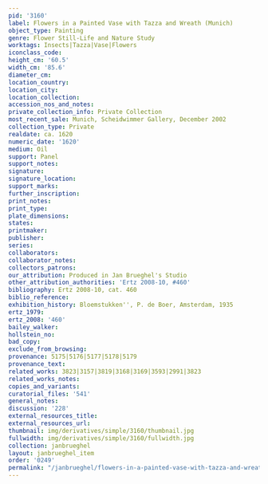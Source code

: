 ```yaml
---
pid: '3160'
label: Flowers in a Painted Vase with Tazza and Wreath (Munich)
object_type: Painting
genre: Flower Still-Life and Nature Study
worktags: Insects|Tazza|Vase|Flowers
iconclass_code:
height_cm: '60.5'
width_cm: '85.6'
diameter_cm:
location_country:
location_city:
location_collection:
accession_nos_and_notes:
private_collection_info: Private Collection
most_recent_sale: Munich, Scheidwimmer Gallery, December 2002
collection_type: Private
realdate: ca. 1620
numeric_date: '1620'
medium: Oil
support: Panel
support_notes:
signature:
signature_location:
support_marks:
further_inscription:
print_notes:
print_type:
plate_dimensions:
states:
printmaker:
publisher:
series:
collaborators:
collaborator_notes:
collectors_patrons:
our_attribution: Produced in Jan Brueghel's Studio
other_attribution_authorities: 'Ertz 2008-10, #460'
bibliography: Ertz 2008-10, cat. 460
biblio_reference:
exhibition_history: Bloemstukken'', P. de Boer, Amsterdam, 1935
ertz_1979:
ertz_2008: '460'
bailey_walker:
hollstein_no:
bad_copy:
exclude_from_browsing:
provenance: 5175|5176|5177|5178|5179
provenance_text:
related_works: 3823|3157|3819|3168|3169|3593|2991|3823
related_works_notes:
copies_and_variants:
curatorial_files: '541'
general_notes:
discussion: '228'
external_resources_title:
external_resources_url:
thumbnail: img/derivatives/simple/3160/thumbnail.jpg
fullwidth: img/derivatives/simple/3160/fullwidth.jpg
collection: janbrueghel
layout: janbrueghel_item
order: '0249'
permalink: "/janbrueghel/flowers-in-a-painted-vase-with-tazza-and-wreath-munich"
---
```

